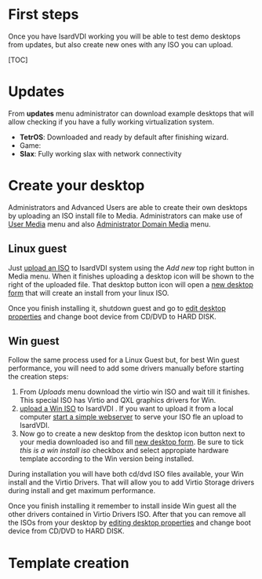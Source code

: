 <h1>First steps</h1>

Once you have IsardVDI working you will be able to test demo desktops from updates, but also create new ones with any ISO you can upload.

[TOC]

# Updates

From **updates** menu administrator can download example desktops that will allow checking if you have a fully working virtualization system.

- **TetrOS**: Downloaded and ready by default after finishing wizard.
- Game:
- **Slax**: Fully working slax with network connectivity

# Create your desktop

Administrators and Advanced Users are able to create their own desktops by uploading an ISO install file to Media. Administrators can make use of [User Media](../user/media.md#upload-media) menu and also [Administrator Domain Media](../admin/domains/media.md#upload-media) menu.

## Linux guest

Just [upload an ISO](../admin/domains/media.md#upload-media)  to IsardVDI system using the *Add new* top right button in Media menu. When it finishes uploading a desktop icon will be shown to the right of the uploaded file. That desktop button icon will open a [new desktop form](../user/media.md#create-new-desktop-from-uploaded-media)  that will create an install from your linux ISO.

Once you finish installing it, shutdown guest and go to [edit desktop properties](../user/desktops.md#edit-desktop) and change boot device from CD/DVD to HARD DISK.

## Win guest

Follow the same process used for a Linux Guest but, for best Win guest performance, you will need to add some drivers manually before starting the creation steps:

1. From *Uploads* menu download the virtio win ISO and wait till it finishes. This special ISO has Virtio and QXL graphics drivers for Win.
2. [upload a Win ISO](../user/media.md#upload-media)  to IsardVDI . If you want to upload it from a local computer [start a simple webserver](../user/media.md#uploading-media-from-local-storage) to serve your ISO fle an upload to IsardVDI.
3. Now go to create a new desktop from the desktop icon button next to your media downloaded iso and fill [new desktop form](../user/media.md#create-new-desktop-from-uploaded-media). Be sure to tick *this is a win install iso* checkbox and select appropiate hardware template according to the Win version being installed.

During installation you will have both cd/dvd ISO files available, your Win install and the Virtio Drivers. That will allow you to add Virtio Storage drivers during install and get maximum performance.

Once you finish installing it remember to install inside Win guest all the other drivers contained in Virtio Drivers ISO. After that you can remove all the ISOs from your desktop by [editing desktop properties](../user/desktops.md#edit-desktop) and change boot device from CD/DVD to HARD DISK.

# Template creation

